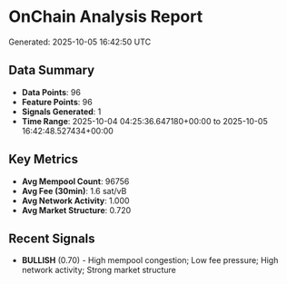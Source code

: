 # OnChain Analysis Report
Generated: 2025-10-05 16:42:50 UTC

## Data Summary
- **Data Points**: 96
- **Feature Points**: 96
- **Signals Generated**: 1
- **Time Range**: 2025-10-04 04:25:36.647180+00:00 to 2025-10-05 16:42:48.527434+00:00

## Key Metrics
- **Avg Mempool Count**: 96756
- **Avg Fee (30min)**: 1.6 sat/vB
- **Avg Network Activity**: 1.000
- **Avg Market Structure**: 0.720

## Recent Signals
- **BULLISH** (0.70) - High mempool congestion; Low fee pressure; High network activity; Strong market structure
